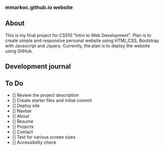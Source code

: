 ### mmarkoc.github.io website

## About

This is my final project for CS510 "Intro to Web Development". Plan is to create simple and responsive personal website using HTML,CSS, Bootstrap with Javascript and Jquery. Currently, the plan is to deploy the website using GitHub.

## Development journal

## To Do

- [] Review the project description
- [] Create starter files and initial commit
- [] Deploy site
- [] Navbar
- [] About
- [] Resume
- [] Projects
- [] Contact
- [] Test for various screen sizes
- [] Accessibility check
